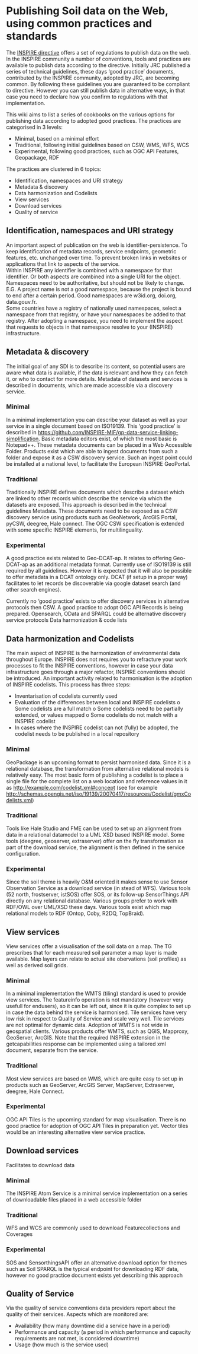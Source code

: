 
# Publishing Soil data on the Web, using common practices and standards

 
The [INSPIRE directive](https://inspire.ec.europa.eu/inspire-directive/2) offers a set of regulations to publish data on the web. In the INSPIRE community a number of conventions, tools and practices are available to publish data according to the directive. Initially JRC published a series of technical guidelines, these days ‘good practice’ documents, contributed by the INSPIRE community, adopted by JRC, are becoming common. By following these guidelines you are guaranteed to be compliant to directive. However you can still publish data in alternative ways, in that case you need to declare how you confirm to regulations with that implementation. 

This wiki aims to list a series of cookbooks on the various options for publishing data according to adopted good practices. The practices are categorised in 3 levels:

- Minimal, based on a minimal effort 
- Traditional, following initial guidelines based on CSW, WMS, WFS, WCS 
- Experimental, following good practices, such as OGC API Features, Geopackage, RDF 

The practices are clustered in 6 topics: 
- Identification, namespaces and URI strategy
- Metadata & discovery 
- Data harmonization and Codelists
- View services
- Download services
- Quality of service

## Identification, namespaces and URI strategy  
An important aspect of publication on the web is identifier-persistence. To keep identification of metadata records, service endpoints, geometric features, etc. unchanged over time. To prevent broken links in websites or applications that link to aspects of the service.  
Within INSPIRE any identifier is combined with a namespace for that identifier. Or both aspects are combined into a single URI for the object. Namespaces need to be authoritative, but should not be likely to change. E.G. A project name is not a good namespace, because the project is bound to end after a certain period. Good namespaces are w3id.org, doi.org, data.gouv.fr.     
Some countries have a registry of nationally used namespaces, select a namespace from that registry, or have your namespaces be added to that registry. After adopting a namespace, you need to implement the aspect that requests to objects in that namespace resolve to your (INSPIRE) infrastructure. 

 
## Metadata & discovery 
The initial goal of any SDI is to describe its content, so potential users are aware what data is available, if the data is relevant and how they can fetch it, or who to contact for more details. Metadata of datasets and services is described in documents, which are made accessible via a discovery service. 

### Minimal 
In a minimal implementation you can describe your dataset as well as your service in a single document based on ISO19139. This ‘good practice’ is described in https://github.com/INSPIRE-MIF/gp-data-service-linking-simplification. Basic metadata editors exist, of which the most basic is Notepad++. 
These metadata documents can be placed in a Web Accessible Folder. Products exist which are able to ingest documents from such a folder and expose it as a CSW discovery service. Such an ingest point could be installed at a national level, to facilitate the European INSPIRE GeoPortal. 

### Traditional 
Traditionally INSPIRE defines documents which describe a dataset which are linked to other records which describe the service via which the datasets are exposed. This approach is described in the technical guidelines Metadata. These documents need to be exposed as a CSW discovery service using products such as GeoNetwork, ArcGIS Portal, pyCSW, deegree, Hale connect. The OGC CSW specification is extended with some specific INSPIRE elements, for multilinguality. 

### Experimental 
A good practice exists related to Geo-DCAT-ap. It relates to offering Geo-DCAT-ap as an additional metadata format. Currently use of ISO19139 is still required by all guidelines. However it is expected that it will also be possible to offer metadata in a DCAT ontology only. DCAT (if setup in a proper way) facilitates to let records be discoverable via google dataset search (and other search engines). 

Currently no ‘good practice’ exists to offer discovery services in alternative protocols then CSW. A good practice to adopt OGC API Records is being prepared. Opensearch, OData and SPARQL could be alternative discovery service protocols 
Data harmonization & code lists 

## Data harmonization and Codelists

The main aspect of INSPIRE is the harmonization of environmental data throughout Europe. INSPIRE does not requires you to refracture your work processes to fit the INSPIRE conventions, however in case your data infrastructure goes through a major refactor, INSPIRE conventions should be introduced. 
An important activity related to harmonisation is the adoption of INSPIRE codelists. This process has three steps: 
-	Inventarisation of codelists currently used 
-	Evaluation of the differences between local and INSPIRE codelists 
o	Some codelists are a full match 
o	Some codelists need to be partially extended, or values mapped 
o	Some codelists do not match with a INSPIRE codelist 
-	In cases where the INSPIRE codelist can not (fully) be adopted, the codelist needs to be published in a local repository 

### Minimal 
GeoPackage is an upcoming format to persist harmonised data. Since it is a relational database, the transformation from alternative relational models is relatively easy. 
The most basic form of publishing a codelist is to place a single file for the complete list on a web location and reference values in it as http://example.com/codelist.xml#concept (see for example http://schemas.opengis.net/iso/19139/20070417/resources/Codelist/gmxCodelists.xml) 

### Traditional 
Tools like Hale Studio and FME can be used to set up an alignment from data in a relational datamodel to a UML XSD based INSPIRE model. 
Some tools (deegree, geoserver, extraserver) offer on the fly transformation as part of the download service, the alignment is then defined in the service configuration. 

### Experimental 
Since the soil theme is heavily O&M oriented it makes sense to use Sensor Observation Service as a download service (in stead of WFS). Various tools (52 north, frostserver, istSOS) offer SOS, or its follow-up SensorThings API directly on any relational database. 
Various groups prefer to work with RDF/OWL over UML/XSD these days. Various tools exist which map relational models to RDF (Ontop, Coby, R2DQ, TopBraid). 

## View services 
View services offer a visualisation of the soil data on a map. The TG prescribes that for each measured soil parameter a map layer is made available. Map layers can relate to actual site obervations (soil profiles) as well as derived soil grids. 

### Minimal 
In a minimal implementation the WMTS (tiling) standard is used to provide view services. The featureinfo operation is not mandatory (however very usefull for endusers), so it can be left out, since it is quite complex to set up in case the data behind the service is harmonised. 
Tile services have very low risk in respect to Quality of Service and scale very well. Tile services are not optimal for dynamic data. Adoption of WMTS is not wide in geospatial clients. 
Various products offer WMTS, such as QGIS, Mapproxy, GeoServer, ArcGIS. Note that the required INSPIRE extension in the getcapabilities response can be implemented using a tailored xml document, separate from the service. 

### Traditional 
Most view services are based on WMS, which are quite easy to set up in products such as GeoServer, ArcGIS Server, MapServer, Extraserver, deegree, Hale Connect. 

### Experimental 
OGC API Tiles is the upcoming standard for map visualisation. There is no good practice for adoption of OGC API Tiles in preparation yet. Vector tiles would be an interesting alternative view service practice. 

## Download services  
Facilitates to download data 

### Minimal 
The INSPIRE Atom Service is a minimal service implementation on a series of downloadable files placed in a web accessible folder 

### Traditional 
WFS and WCS are commonly used to download Featurecollections and Coverages 

### Experimental 
SOS and SensorthingsAPI offer an alternative download option for themes such as Soil 
SPARQL is the typical endpoint for downloading RDF data, however no good practice document exists yet describing this approach 

## Quality of Service 
Via the quality of service conventions data providers report about the quality of their services. Aspects which are monitored are: 

- Availability (how many downtime did a service have in a period) 
- Performance and capacity (a period in which performance and capacity requirements are not met, is considered downtime) 
- Usage (how much is the service used) 

 

